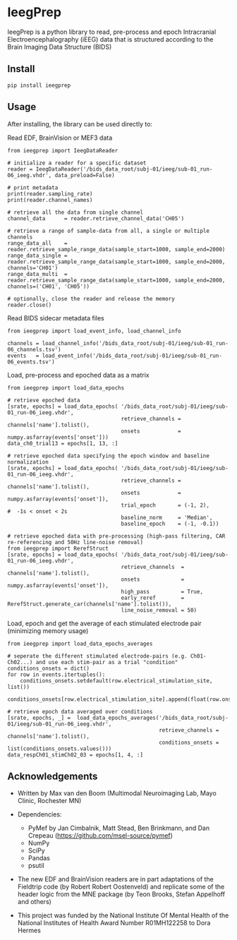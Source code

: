 # IeegPrep
IeegPrep is a python library to read, pre-process and epoch Intracranial Electroencephalography (iEEG) data that is structured according to the Brain Imaging Data Structure (BIDS) 


## Install

```
pip install ieegprep
```

## Usage

After installing, the library can be used directly to:

Read EDF, BrainVision or MEF3 data
```
from ieegprep import IeegDataReader

# initialize a reader for a specific dataset
reader = IeegDataReader('/bids_data_root/subj-01/ieeg/sub-01_run-06_ieeg.vhdr', data_preload=False)

# print metadata
print(reader.sampling_rate)
print(reader.channel_names)

# retrieve all the data from single channel
channel_data      = reader.retrieve_channel_data('CH05')

# retrieve a range of sample-data from all, a single or multiple channels
range_data_all    = reader.retrieve_sample_range_data(sample_start=1000, sample_end=2000)
range_data_single = reader.retrieve_sample_range_data(sample_start=1000, sample_end=2000, channels='CH01')
range_data_multi  = reader.retrieve_sample_range_data(sample_start=1000, sample_end=2000, channels=('CH01', 'CH05'))

# optionally, close the reader and release the memory
reader.close()
```

Read BIDS sidecar metadata files
```
from ieegprep import load_event_info, load_channel_info

channels = load_channel_info('/bids_data_root/subj-01/ieeg/sub-01_run-06_channels.tsv')
events   = load_event_info('/bids_data_root/subj-01/ieeg/sub-01_run-06_events.tsv')
```

Load, pre-process and epoched data as a matrix
```
from ieegprep import load_data_epochs

# retrieve epoched data
[srate, epochs] = load_data_epochs( '/bids_data_root/subj-01/ieeg/sub-01_run-06_ieeg.vhdr',
                                    retrieve_channels = channels['name'].tolist(),
                                    onsets            = numpy.asfarray(events['onset']))
data_ch0_trial13 = epochs[1, 13, :]

# retrieve epoched data specifying the epoch window and baseline normalization
[srate, epochs] = load_data_epochs( '/bids_data_root/subj-01/ieeg/sub-01_run-06_ieeg.vhdr',
                                    retrieve_channels = channels['name'].tolist(),
                                    onsets            = numpy.asfarray(events['onset']),
                                    trial_epoch       = (-1, 2),                         #  -1s < onset < 2s  
                                    baseline_norm     = 'Median',
                                    baseline_epoch    = (-1, -0.1))
                            
# retrieve epoched data with pre-processing (high-pass filtering, CAR re-referencing and 50Hz line-noise removal)
from ieegprep import RerefStruct
[srate, epochs] = load_data_epochs( '/bids_data_root/subj-01/ieeg/sub-01_run-06_ieeg.vhdr',
                                    retrieve_channels  = channels['name'].tolist(),
                                    onsets             = numpy.asfarray(events['onset']),
                                    high_pass          = True,
                                    early_reref        = RerefStruct.generate_car(channels['name'].tolist()),
                                    line_noise_removal = 50)
```

Load, epoch and get the average of each stimulated electrode pair (minimizing memory usage)
```
from ieegprep import load_data_epochs_averages

# seperate the different stimulated electrode-pairs (e.g. Ch01-Ch02...) and use each stim-pair as a trial "condition"
conditions_onsets = dict()
for row in events.itertuples():
    conditions_onsets.setdefault(row.electrical_stimulation_site, list())
    conditions_onsets[row.electrical_stimulation_site].append(float(row.onset))

# retrieve epoch data averaged over conditions
[srate, epochs, _] =  load_data_epochs_averages('/bids_data_root/subj-01/ieeg/sub-01_run-06_ieeg.vhdr',
                                                retrieve_channels = channels['name'].tolist(),
                                                conditions_onsets = list(conditions_onsets.values()))
data_respCh01_stimCh02_03 = epochs[1, 4, :]
```

## Acknowledgements

- Written by Max van den Boom (Multimodal Neuroimaging Lab, Mayo Clinic, Rochester MN)
- Dependencies:
  - PyMef by Jan Cimbalnik, Matt Stead, Ben Brinkmann, and Dan Crepeau (https://github.com/msel-source/pymef)
  - NumPy
  - SciPy
  - Pandas
  - psutil
- The new EDF and BrainVision readers are in part adaptations of the Fieldtrip code (by Robert Robert Oostenveld) and replicate some of the header logic from the MNE package (by Teon Brooks, Stefan Appelhoff and others)  
  
- This project was funded by the National Institute Of Mental Health of the National Institutes of Health Award Number R01MH122258 to Dora Hermes

